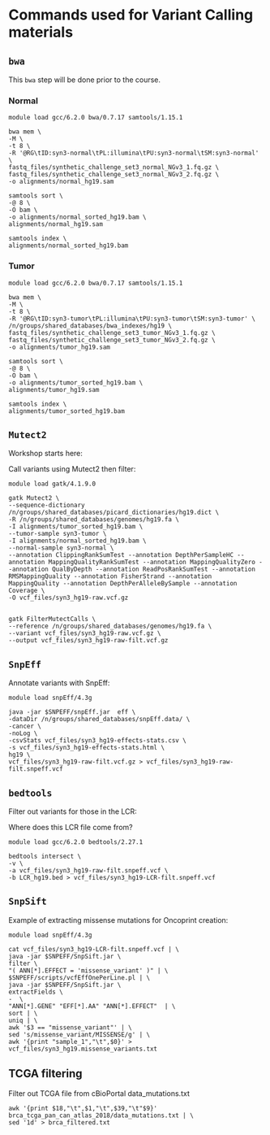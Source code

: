 # Commands used for Variant Calling materials

## `bwa`

This `bwa` step will be done prior to the course.

### Normal

```
module load gcc/6.2.0 bwa/0.7.17 samtools/1.15.1 

bwa mem \
-M \
-t 8 \
-R '@RG\tID:syn3-normal\tPL:illumina\tPU:syn3-normal\tSM:syn3-normal' \
fastq_files/synthetic_challenge_set3_normal_NGv3_1.fq.gz \
fastq_files/synthetic_challenge_set3_normal_NGv3_2.fq.gz \
-o alignments/normal_hg19.sam

samtools sort \
-@ 8 \
-O bam \
-o alignments/normal_sorted_hg19.bam \
alignments/normal_hg19.sam

samtools index \
alignments/normal_sorted_hg19.bam
```

### Tumor

```
module load gcc/6.2.0 bwa/0.7.17 samtools/1.15.1 

bwa mem \
-M \
-t 8 \
-R '@RG\tID:syn3-tumor\tPL:illumina\tPU:syn3-tumor\tSM:syn3-tumor' \
/n/groups/shared_databases/bwa_indexes/hg19 \
fastq_files/synthetic_challenge_set3_tumor_NGv3_1.fq.gz \
fastq_files/synthetic_challenge_set3_tumor_NGv3_2.fq.gz \
-o alignments/tumor_hg19.sam

samtools sort \
-@ 8 \
-O bam \
-o alignments/tumor_sorted_hg19.bam \
alignments/tumor_hg19.sam

samtools index \
alignments/tumor_sorted_hg19.bam
```

## `Mutect2`

Workshop starts here:

Call variants using Mutect2 then filter:

```
module load gatk/4.1.9.0

gatk Mutect2 \
--sequence-dictionary /n/groups/shared_databases/picard_dictionaries/hg19.dict \
-R /n/groups/shared_databases/genomes/hg19.fa \
-I alignments/tumor_sorted_hg19.bam \
--tumor-sample syn3-tumor \
-I alignments/normal_sorted_hg19.bam \
--normal-sample syn3-normal \
--annotation ClippingRankSumTest --annotation DepthPerSampleHC --annotation MappingQualityRankSumTest --annotation MappingQualityZero --annotation QualByDepth --annotation ReadPosRankSumTest --annotation RMSMappingQuality --annotation FisherStrand --annotation MappingQuality --annotation DepthPerAlleleBySample --annotation Coverage \
-O vcf_files/syn3_hg19-raw.vcf.gz


gatk FilterMutectCalls \
--reference /n/groups/shared_databases/genomes/hg19.fa \
--variant vcf_files/syn3_hg19-raw.vcf.gz \
--output vcf_files/syn3_hg19-raw-filt.vcf.gz
```

## `SnpEff`


Annotate variants with SnpEff:

```
module load snpEff/4.3g

java -jar $SNPEFF/snpEff.jar  eff \
-dataDir /n/groups/shared_databases/snpEff.data/ \
-cancer \
-noLog \
-csvStats vcf_files/syn3_hg19-effects-stats.csv \
-s vcf_files/syn3_hg19-effects-stats.html \
hg19 \
vcf_files/syn3_hg19-raw-filt.vcf.gz > vcf_files/syn3_hg19-raw-filt.snpeff.vcf
```

## `bedtools`

Filter out variants for those in the LCR:

Where does this LCR file come from?

```
module load gcc/6.2.0 bedtools/2.27.1

bedtools intersect \
-v \
-a vcf_files/syn3_hg19-raw-filt.snpeff.vcf \
-b LCR_hg19.bed > vcf_files/syn3_hg19-LCR-filt.snpeff.vcf
```

## `SnpSift`

Example of extracting missense mutations for Oncoprint creation:

```
module load snpEff/4.3g

cat vcf_files/syn3_hg19-LCR-filt.snpeff.vcf | \
java -jar $SNPEFF/SnpSift.jar \
filter \
"( ANN[*].EFFECT = 'missense_variant' )" | \
$SNPEFF/scripts/vcfEffOnePerLine.pl | \
java -jar $SNPEFF/SnpSift.jar \
extractFields \
-  \
"ANN[*].GENE" "EFF[*].AA" "ANN[*].EFFECT"  | \
sort | \
uniq | \
awk '$3 == "missense_variant"' | \
sed 's/missense_variant/MISSENSE/g' | \
awk '{print "sample_1","\t",$0}' > vcf_files/syn3_hg19.missense_variants.txt
```

## TCGA filtering

Filter out TCGA file from cBioPortal data_mutations.txt

```
awk '{print $18,"\t",$1,"\t",$39,"\t"$9}' brca_tcga_pan_can_atlas_2018/data_mutations.txt | \
sed '1d' > brca_filtered.txt
```

